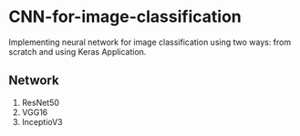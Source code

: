# CNN-for-image-classification
Implementing neural network for image classification using two ways: from scratch and using Keras Application.
## Network 
1. ResNet50
2. VGG16
3. InceptioV3
